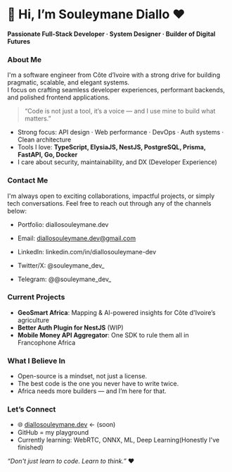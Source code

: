 # 👋 Hi, I’m Souleymane Diallo ❤️

**Passionate Full-Stack Developer · System Designer · Builder of Digital Futures**


### About Me

I'm a software engineer from Côte d’Ivoire with a strong drive for building pragmatic, scalable, and elegant systems.  
I focus on crafting seamless developer experiences, performant backends, and polished frontend applications.

> “Code is not just a tool, it’s a voice — and I use mine to build what matters.”

- Strong focus: API design · Web performance · DevOps · Auth systems · Clean architecture  
- Tools I love: **TypeScript, ElysiaJS, NestJS, PostgreSQL, Prisma, FastAPI, Go, Docker**
- I care about security, maintainability, and DX (Developer Experience)

### Contact Me
I'm always open to exciting collaborations, impactful projects, or simply tech conversations.
Feel free to reach out through any of the channels below:

- Portfolio: diallosouleymane.dev

- Email: diallosouleymane.dev@gmail.com

- LinkedIn: linkedin.com/in/diallosouleymane-dev

- Twitter/X: @souleymane_dev_

- Telegram: @@souleymane_dev_


### Current Projects

- **GeoSmart Africa**: Mapping & AI-powered insights for Côte d'Ivoire’s agriculture  
- **Better Auth Plugin for NestJS** (WIP)  
- **Mobile Money API Aggregator**: One SDK to rule them all in Francophone Africa


### What I Believe In

- Open-source is a mindset, not just a license.  
- The best code is the one you never have to write twice.  
- Africa needs more builders — and I’m here for that.


### Let’s Connect

- 🌐 [diallosouleymane.dev](https://diallosouleymane.dev) ← (soon)  
- GitHub = my playground  
- Currently learning: WebRTC, ONNX, ML, Deep Learning(Honestly I've finished)


_“Don't just learn to code. Learn to think.”_ ❤️
